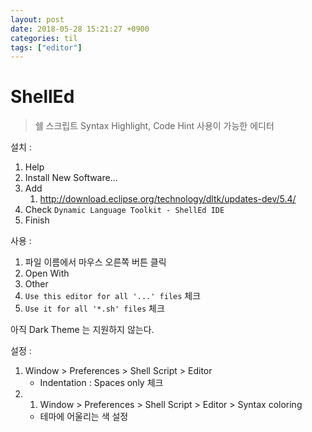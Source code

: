 ```yaml
---
layout: post
date: 2018-05-28 15:21:27 +0900
categories: til
tags: ["editor"]
---
```


# ShellEd

> 쉘 스크립트 Syntax Highlight, Code Hint 사용이 가능한 에디터

설치 :

1. Help
1. Install New Software...
1. Add
    1. <http://download.eclipse.org/technology/dltk/updates-dev/5.4/>
1. Check `Dynamic Language Toolkit - ShellEd IDE`
1. Finish

사용 :

1. 파일 이름에서 마우스 오른쪽 버튼 클릭
1. Open With
1. Other
1. `Use this editor for all '...' files` 체크
1. `Use it for all '*.sh' files` 체크

아직 Dark Theme 는 지원하지 않는다.

설정 :

1. Window > Preferences > Shell Script > Editor
    - Indentation : Spaces only 체크
1. 1. Window > Preferences > Shell Script > Editor > Syntax coloring
    - 테마에 어울리는 색 설정
